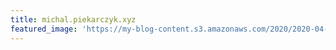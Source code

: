 ```yaml
---
title: michal.piekarczyk.xyz
featured_image: 'https://my-blog-content.s3.amazonaws.com/2020/2020-04-25+19.13.07-track.jpg'
---
```


